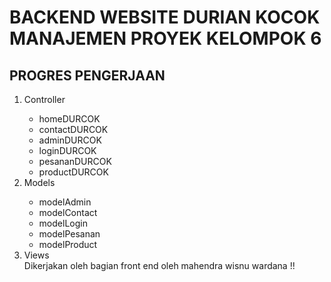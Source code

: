 <h1>BACKEND WEBSITE DURIAN KOCOK MANAJEMEN PROYEK KELOMPOK 6</h1>

<h2>PROGRES PENGERJAAN</h2>
<ol>
	<li>Controller</li>
		<ul>
			<li>homeDURCOK</li>
			<li>contactDURCOK</li>
			<li>adminDURCOK</li>
			<li>loginDURCOK</li>
			<li>pesananDURCOK</li>
			<li>productDURCOK</li>
		</ul>
	<li>Models</li>
		<ul>
			<li>modelAdmin</li>
			<li>modelContact</li>
			<li>modelLogin</li>
			<li>modelPesanan</li>
			<li>modelProduct</li>
		</ul>
	<li>Views</li>
	Dikerjakan oleh bagian front end oleh mahendra wisnu wardana !!
</ol>
